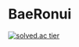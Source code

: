 # BaeRonui
[![solved.ac tier](http://mazassumnida.wtf/api/v2/generate_badge?boj={xogh20321})](https://solved.ac/{xogh20321})
